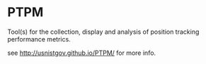 PTPM
====

Tool(s) for the collection, display and analysis of position tracking performance metrics.

see http://usnistgov.github.io/PTPM/ for more info.

